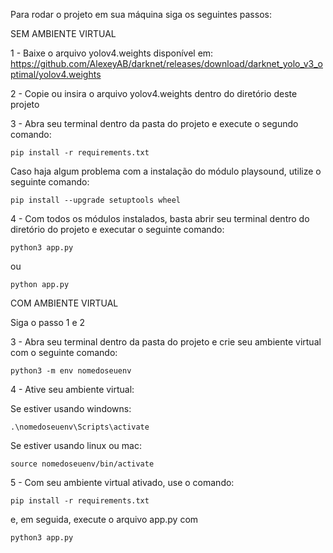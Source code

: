 
Para rodar o projeto em sua máquina siga os seguintes passos:

SEM AMBIENTE VIRTUAL

1 - Baixe o arquivo yolov4.weights disponível em: https://github.com/AlexeyAB/darknet/releases/download/darknet_yolo_v3_optimal/yolov4.weights

2 - Copie ou insira o arquivo yolov4.weights dentro do diretório deste projeto

3 - Abra seu terminal dentro da pasta do projeto e execute o segundo comando:

    pip install -r requirements.txt
    
Caso haja algum problema com a instalação do módulo playsound, utilize o seguinte comando:
    
    pip install --upgrade setuptools wheel
    
4 - Com todos os módulos instalados, basta abrir seu terminal dentro do diretório do projeto e executar o seguinte comando:

    python3 app.py
    
ou
    
    python app.py
    
COM AMBIENTE VIRTUAL

Siga o passo 1 e 2

3 - Abra seu terminal dentro da pasta do projeto e crie seu ambiente virtual com o seguinte comando:

    python3 -m env nomedoseuenv

4 - Ative seu ambiente virtual:

Se estiver usando windowns: 
    
    .\nomedoseuenv\Scripts\activate
    
Se estiver usando linux ou mac: 
    
    source nomedoseuenv/bin/activate
    
5 - Com seu ambiente virtual ativado, use o comando:

    pip install -r requirements.txt  
    
e, em seguida, execute o arquivo app.py com 

    
    python3 app.py
  
